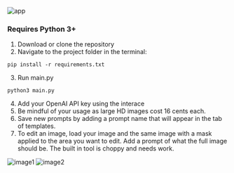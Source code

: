 ![app](https://i.imgur.com/aFG8wYW.png)
### Requires Python 3+ 
1. Download or clone the repository
2. Navigate to the project folder in the terminal:
```
pip install -r requirements.txt
```
3. Run main.py
```
python3 main.py
```
4. Add your OpenAI API key using the interace
5. Be mindful of your usage as large HD images cost 16 cents each.
6. Save new prompts by adding a prompt name that will appear in the tab of templates.
8. To edit an image, load your image and the same image with a mask applied to the area you want to edit. Add a prompt of what the full image should be. The built in tool is choppy and needs work.

![image1](https://i.imgur.com/PmuzEWI.png)
![image2](https://i.imgur.com/wOOKsDm.png)
